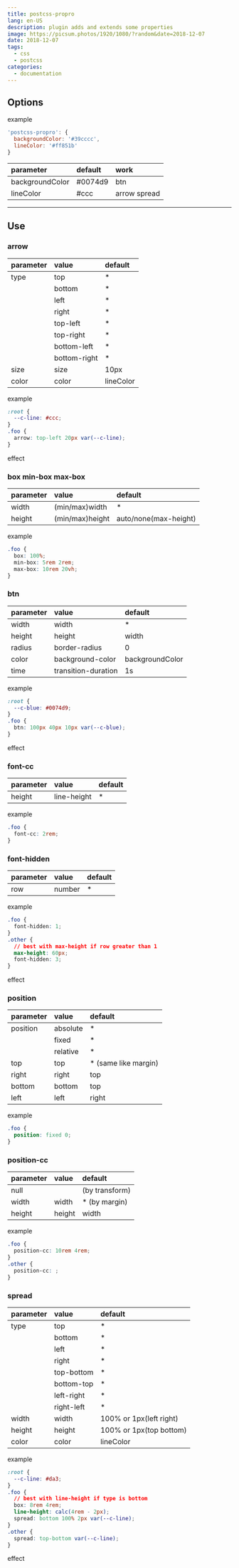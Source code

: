```yaml
---
title: postcss-propro
lang: en-US
description: plugin adds and extends some properties
image: https://picsum.photos/1920/1080/?random&date=2018-12-07
date: 2018-12-07
tags:
  - css
  - postcss
categories:
  - documentation
---
```


## Options

example
``` js
'postcss-propro': {
  backgroundColor: '#39cccc',
  lineColor: '#ff851b'
}
```

| parameter | default | work |
| :- | :- | :- |
| backgroundColor | #0074d9 | btn |
| lineColor | #ccc | arrow spread |

---

## Use

### arrow

| parameter | value | default |
| :- | :- | :- |
| type | top | * |
|  | bottom | * |
|  | left | * |
|  | right | * |
|  | top-left | * |
|  | top-right | * |
|  | bottom-left | * |
|  | bottom-right | * |
| size | size | 10px |
| color | color | lineColor |

example
``` css
:root {
  --c-line: #ccc;
}
.foo {
  arrow: top-left 20px var(--c-line);
}
```

effect
<Arrow/>

### box min-box max-box

| parameter | value | default |
| :- | :- | :- |
| width | (min/max)width | * |
| height | (min/max)height | auto/none(max-height) |

example
``` css
.foo {
  box: 100%;
  min-box: 5rem 2rem;
  max-box: 10rem 20vh;
}
```

### btn

| parameter | value | default |
| :- | :- | :- |
| width | width | * |
| height | height | width |
| radius | border-radius | 0 |
| color | background-color | backgroundColor |
| time | transition-duration | 1s |

example
``` css
:root {
  --c-blue: #0074d9;
}
.foo {
  btn: 100px 40px 10px var(--c-blue);
}
```

effect
<Btn/>

### font-cc

| parameter | value | default |
| :- | :- | :- |
| height | line-height | * |

example
``` css
.foo {
  font-cc: 2rem;
}
```

### font-hidden

| parameter | value | default |
| :- | :- | :- |
| row | number | * |

example
``` css
.foo {
  font-hidden: 1;
}
.other {
  // best with max-height if row greater than 1
  max-height: 60px;
  font-hidden: 3;
}
```

effect
<FontHidden/>

### position

| parameter | value | default |
| :- | :- | :- |
| position | absolute | * |
|  | fixed | * |
|  | relative | * |
| top | top | * (same like margin) |
| right | right | top |
| bottom | bottom | top |
| left | left | right |

example
``` css
.foo {
  position: fixed 0;
}
```

### position-cc

| parameter | value | default |
| :- | :- | :- |
| null |  | (by transform) |
| width | width | * (by margin) |
| height | height | width |

example
``` css
.foo {
  position-cc: 10rem 4rem;
}
.other {
  position-cc: ;
}
```

### spread

| parameter | value | default |
| :- | :- | :- |
| type | top | * |
|  | bottom | * |
|  | left | * |
|  | right | * |
|  | top-bottom | * |
|  | bottom-top | * |
|  | left-right | * |
|  | right-left | * |
| width | width | 100% or 1px(left right) |
| height | height | 100% or 1px(top bottom) |
| color | color | lineColor |

example
``` css
:root {
  --c-line: #da3;
}
.foo {
  // best with line-height if type is bottom
  box: 8rem 4rem;
  line-height: calc(4rem - 2px);
  spread: bottom 100% 2px var(--c-line);
}
.other {
  spread: top-bottom var(--c-line);
}
```

effect
<Spread/>